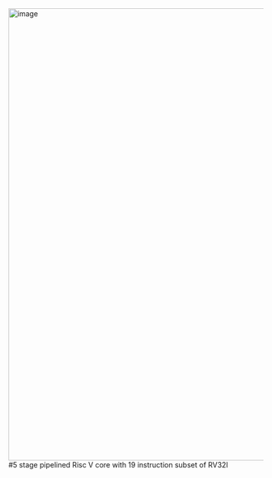 <img width="1790" height="893" alt="image" src="https://github.com/user-attachments/assets/64596263-c747-4112-aee7-fe5e01ed9585" />
#5 stage pipelined Risc V core with 19 instruction subset of RV32I
